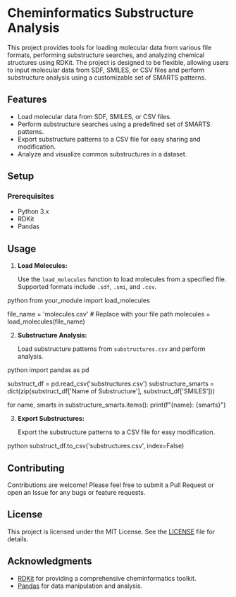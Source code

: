 # Cheminformatics Substructure Analysis

This project provides tools for loading molecular data from various file formats, performing substructure searches, and analyzing chemical structures using RDKit. The project is designed to be flexible, allowing users to input molecular data from SDF, SMILES, or CSV files and perform substructure analysis using a customizable set of SMARTS patterns.

## Features

- Load molecular data from SDF, SMILES, or CSV files.
- Perform substructure searches using a predefined set of SMARTS patterns.
- Export substructure patterns to a CSV file for easy sharing and modification.
- Analyze and visualize common substructures in a dataset.

## Setup

### Prerequisites

- Python 3.x
- RDKit
- Pandas


## Usage

1. **Load Molecules:**

   Use the `load_molecules` function to load molecules from a specified file. Supported formats include `.sdf`, `.smi`, and `.csv`.

python
from your_module import load_molecules

file_name = 'molecules.csv'  # Replace with your file path
molecules = load_molecules(file_name)


2. **Substructure Analysis:**

   Load substructure patterns from `substructures.csv` and perform analysis.

python
import pandas as pd

substruct_df = pd.read_csv('substructures.csv')
substructure_smarts = dict(zip(substruct_df['Name of Substructure'], substruct_df['SMILES']))

for name, smarts in substructure_smarts.items():
print(f"{name}: {smarts}")


3. **Export Substructures:**

   Export the substructure patterns to a CSV file for easy modification.

python
substruct_df.to_csv('substructures.csv', index=False)


## Contributing

Contributions are welcome! Please feel free to submit a Pull Request or open an Issue for any bugs or feature requests.

## License

This project is licensed under the MIT License. See the [LICENSE](LICENSE) file for details.

## Acknowledgments

- [RDKit](https://www.rdkit.org/) for providing a comprehensive cheminformatics toolkit.
- [Pandas](https://pandas.pydata.org/) for data manipulation and analysis.
